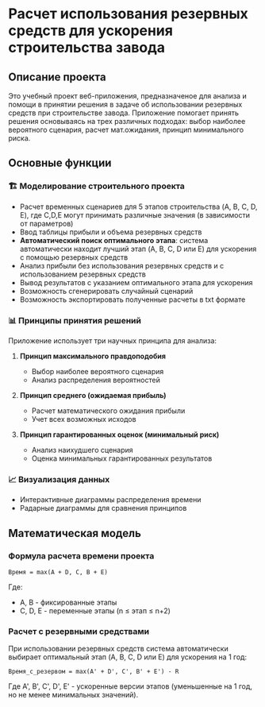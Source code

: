 # Расчет использования резервных средств для ускорения строительства завода

## Описание проекта

Это учебный проект веб-приложения, предназначеное для анализа и помощи в принятии решения в задаче об использовании резервных средств при строительстве завода. Приложение помогает принять решения основываясь на трех различных подходах: выбор наиболее вероятного сценария, расчет мат.ожидания, принцип минимального риска. 

## Основные функции

### 🏗️ Моделирование строительного проекта
- Расчет временных сценариев для 5 этапов строительства (A, B, C, D, E), где C,D,E могут принимать различные значения (в зависимости от параметров)
- Ввод таблицы прибыли и объема резервных средств
- **Автоматический поиск оптимального этапа**: система автоматически находит лучший этап (A, B, C, D или E) для ускорения с помощью резервных средств
- Анализ прибыли без использования резервных средств и с использованием резервных средств
- Вывод результатов с указанием оптимального этапа для ускорения
- Возможность сгенерировать случайный сценарий
- Возможность экспортировать полученные расчеты в txt формате

### 📊 Принципы принятия решений
Приложение использует три научных принципа для анализа:

1. **Принцип максимального правдоподобия**
   - Выбор наиболее вероятного сценария
   - Анализ распределения вероятностей

2. **Принцип среднего (ожидаемая прибыль)**
   - Расчет математического ожидания прибыли
   - Учет всех возможных исходов

3. **Принцип гарантированных оценок (минимальный риск)**
   - Анализ наихудшего сценария
   - Оценка минимальных гарантированных результатов

### 📈 Визуализация данных
- Интерактивные диаграммы распределения времени
- Радарные диаграммы для сравнения принципов

## Математическая модель

### Формула расчета времени проекта
```
Время = max(A + D, C, B + E)
```
Где:
- A, B - фиксированные этапы
- C, D, E - переменные этапы (n ≤ этап ≤ n+2)

### Расчет с резервными средствами
При использовании резервных средств система автоматически выбирает оптимальный этап (A, B, C, D или E) для ускорения на 1 год:
```
Время_с_резервом = max(A' + D', C', B' + E') - R
```
Где A', B', C', D', E' - ускоренные версии этапов (уменьшенные на 1 год, но не менее минимальных значений).

